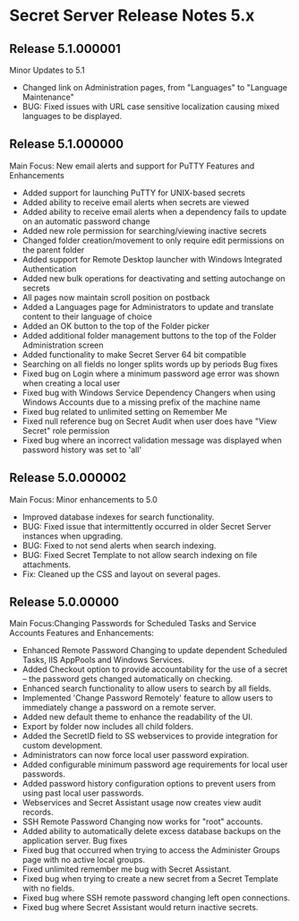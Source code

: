 [display]: # (search,content,print)
[priority]: #
[tags]: # (Release Notes)
[title]: # (Secret Server Release Notes 5.x)

# Secret Server Release Notes 5.x

## Release 5.1.000001

Minor Updates to 5.1

- Changed link on Administration pages, from "Languages" to "Language Maintenance"
- BUG: Fixed issues with URL case sensitive localization causing mixed languages to be displayed. 

## Release 5.1.000000 

Main Focus: New email alerts and support for PuTTY Features and Enhancements

- Added support for launching PuTTY for UNIX-based secrets
- Added ability to receive email alerts when secrets are viewed
- Added ability to receive email alerts when a dependency fails to update on an automatic password change
- Added new role permission for searching/viewing inactive secrets
- Changed folder creation/movement to only require edit permissions on the parent folder
- Added support for Remote Desktop launcher with Windows Integrated Authentication
- Added new bulk operations for deactivating and setting autochange on secrets
- All pages now maintain scroll position on postback
- Added a Languages page for Administrators to update and translate content to their language of choice
- Added an OK button to the top of the Folder picker
- Added additional folder management buttons to the top of the Folder Administration screen
- Added functionality to make Secret Server 64 bit compatible
- Searching on all fields no longer splits words up by periods Bug fixes
- Fixed bug on Login where a minimum password age error was shown when creating a local user
- Fixed bug with Windows Service Dependency Changers when using Windows Accounts due to a missing prefix of the machine name
- Fixed bug related to unlimited setting on Remember Me
- Fixed null reference bug on Secret Audit when user does have "View Secret" role permission
- Fixed bug where an incorrect validation message was displayed when password history was set to 'all' 

## Release 5.0.000002

Main Focus: Minor enhancements to 5.0

- Improved database indexes for search functionality.
- BUG: Fixed issue that intermittently occurred in older Secret Server instances when upgrading.
- BUG: Fixed to not send alerts when search indexing.
- BUG: Fixed Secret Template to not allow search indexing on file attachments.
- Fix: Cleaned up the CSS and layout on several pages. 

## Release 5.0.00000 

Main Focus:Changing Passwords for Scheduled Tasks and 
Service Accounts Features and Enhancements:

- Enhanced Remote Password Changing to update dependent Scheduled Tasks, IIS AppPools and Windows Services.
- Added Checkout option to provide accountability for the use of a secret – the password gets changed automatically on checking.
- Enhanced search functionality to allow users to search by all fields.
- Implemented 'Change Password Remotely' feature to allow users to immediately change a password on a remote server.
- Added new default theme to enhance the readability of the UI.
- Export by folder now includes all child folders.
- Added the SecretID field to SS webservices to provide integration for custom development.
- Administrators can now force local user password expiration.
- Added configurable minimum password age requirements for local user passwords.
- Added password history configuration options to prevent users from using past local user passwords.
- Webservices and Secret Assistant usage now creates view audit records.
- SSH Remote Password Changing now works for "root" accounts.
- Added ability to automatically delete excess database backups on the application server. Bug fixes
- Fixed bug that occurred when trying to access the Administer Groups page with no active local groups.
- Fixed unlimited remember me bug with Secret Assistant.
- Fixed bug when trying to create a new secret from a Secret Template with no fields.
- Fixed bug where SSH remote password changing left open connections.
- Fixed bug where Secret Assistant would return inactive secrets.


